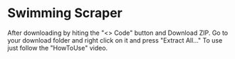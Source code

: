 # Swimming Scraper
After downloading by hiting the "<> Code" button and Download ZIP. Go to your download
folder and right click on it and press "Extract All..." To use just follow the "HowToUse" video.
